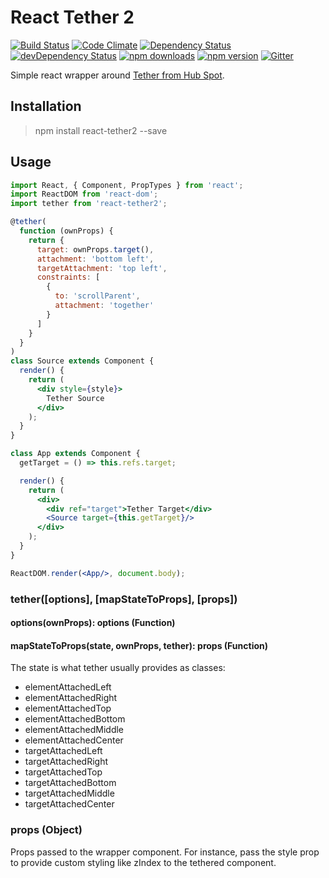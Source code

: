 # React Tether 2

[![Build Status](https://travis-ci.org/gabrielbull/react-tether2.svg?branch=master)](https://travis-ci.org/gabrielbull/react-tether2)
[![Code Climate](https://codeclimate.com/github/gabrielbull/react-tether2/badges/gpa.svg)](https://codeclimate.com/github/gabrielbull/react-tether2)
[![Dependency Status](https://david-dm.org/gabrielbull/react-tether2.svg)](https://david-dm.org/gabrielbull/react-tether2)
[![devDependency Status](https://david-dm.org/gabrielbull/react-tether2/dev-status.svg)](https://david-dm.org/gabrielbull/react-tether2#info=devDependencies)
[![npm downloads](http://img.shields.io/npm/dt/react-tether2.svg)](https://www.npmjs.org/package/react-tether2)
[![npm version](https://img.shields.io/npm/v/react-tether2.svg)](https://www.npmjs.org/package/react-tether2)
[![Gitter](https://badges.gitter.im/Join%20Chat.svg)](https://gitter.im/gabrielbull/react-tether2?utm_source=badge&utm_medium=badge&utm_campaign=pr-badge)

Simple react wrapper around [Tether from Hub Spot](http://github.hubspot.com/tether/).

## Installation

> npm install react-tether2 --save

## Usage

```jsx
import React, { Component, PropTypes } from 'react';
import ReactDOM from 'react-dom';
import tether from 'react-tether2';

@tether(
  function (ownProps) {
    return {
      target: ownProps.target(),
      attachment: 'bottom left',
      targetAttachment: 'top left',
      constraints: [
        {
          to: 'scrollParent',
          attachment: 'together'
        }
      ]
    }
  }
)
class Source extends Component {
  render() {
    return (
      <div style={style}>
        Tether Source
      </div>
    );
  }
}

class App extends Component {
  getTarget = () => this.refs.target;

  render() {
    return (
      <div>
        <div ref="target">Tether Target</div>
        <Source target={this.getTarget}/>
      </div>
    );
  }
}

ReactDOM.render(<App/>, document.body);
```

### tether([options], [mapStateToProps], [props])

#### options(ownProps): options (Function)

#### mapStateToProps(state, ownProps, tether): props (Function)

The state is what tether usually provides as classes:

 * elementAttachedLeft 
 * elementAttachedRight
 * elementAttachedTop
 * elementAttachedBottom
 * elementAttachedMiddle
 * elementAttachedCenter
 * targetAttachedLeft 
 * targetAttachedRight
 * targetAttachedTop
 * targetAttachedBottom
 * targetAttachedMiddle
 * targetAttachedCenter

### props (Object)

Props passed to the wrapper component. For instance, pass the style prop to provide custom styling like zIndex to the tethered component.

